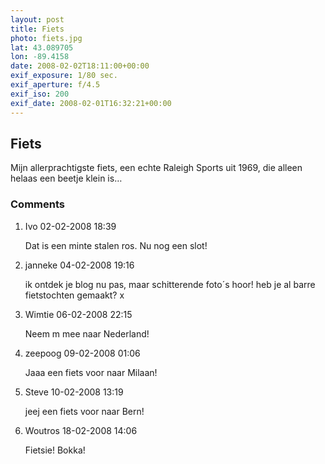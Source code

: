 ```yaml
---
layout: post
title: Fiets
photo: fiets.jpg
lat: 43.089705
lon: -89.4158
date: 2008-02-02T18:11:00+00:00
exif_exposure: 1/80 sec.
exif_aperture: f/4.5
exif_iso: 200
exif_date: 2008-02-01T16:32:21+00:00
---
```


## Fiets

<p>Mijn allerprachtigste fiets, een echte Raleigh Sports uit 1969, die alleen helaas een beetje klein is…</p>

<h3>Comments</h3>
<ol id="comments">
  <li>
    <span class="name">Ivo</span>
    <span class="date">02-02-2008 18:39</span>
    <p>Dat is een minte stalen ros. Nu nog een slot!</p>
  </li>
  <li>
    <span class="name">janneke</span>
    <span class="date">04-02-2008 19:16</span>
    <p>ik ontdek je blog nu pas, maar schitterende foto´s hoor!
heb je al barre fietstochten gemaakt?
x</p>
  </li>
  <li>
    <span class="name">Wimtie</span>
    <span class="date">06-02-2008 22:15</span>
    <p>Neem m mee naar Nederland!</p>
  </li>
  <li>
    <span class="name">zeepoog</span>
    <span class="date">09-02-2008 01:06</span>
    <p>Jaaa een fiets voor naar Milaan!</p>
  </li>
  <li>
    <span class="name">Steve</span>
    <span class="date">10-02-2008 13:19</span>
    <p>jeej een fiets voor naar Bern!</p>
  </li>
  <li>
    <span class="name">Woutros</span>
    <span class="date">18-02-2008 14:06</span>
    <p>Fietsie! Bokka!</p>
  </li>
</ol>
